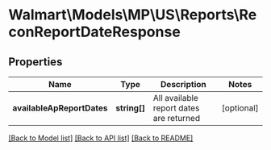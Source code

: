 # Walmart\Models\MP\US\Reports\ReconReportDateResponse

## Properties

Name | Type | Description | Notes
------------ | ------------- | ------------- | -------------
**availableApReportDates** | **string[]** | All available report dates are returned | [optional]


[[Back to Model list]](./) [[Back to API list]](../../../../../README.md#supported-apis) [[Back to README]](../../../../../README.md)
